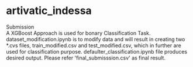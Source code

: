 # artivatic_indessa
Submission  \
A XGBoost Approach is used for bonary Classification Task.
dataset_modification.ipynb is to modify data and will result in creating two *.cvs files, train_modified.csv and test_modified.csv, which in further are used for classification purpose.
defaulter_classification.ipynb file produces desired output.
Please refer 'final_submisssion.csv' as final result.
